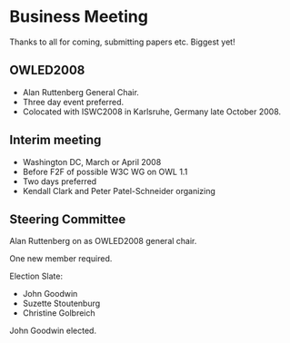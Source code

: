 # Business Meeting #

Thanks to all for coming, submitting papers etc. Biggest yet!

## OWLED2008 ##

  * Alan Ruttenberg General Chair.
  * Three day event preferred.
  * Colocated with ISWC2008 in Karlsruhe, Germany late October 2008.

## Interim meeting ##

  * Washington DC, March or April 2008
  * Before F2F of possible W3C WG on OWL 1.1
  * Two days preferred
  * Kendall Clark and Peter Patel-Schneider organizing

## Steering Committee ##

Alan Ruttenberg on as OWLED2008 general chair.

One new member required.

Election Slate:

  * John Goodwin
  * Suzette Stoutenburg
  * Christine Golbreich

John Goodwin elected.






